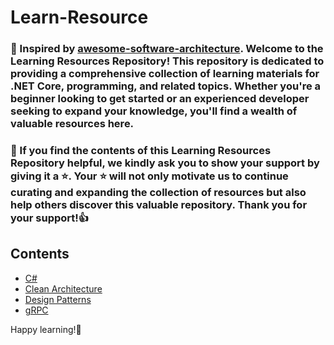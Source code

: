 # Learn-Resource

### :1st_place_medal: Inspired by [awesome-software-architecture](https://github.com/mehdihadeli/awesome-software-architecture). Welcome to the Learning Resources Repository! This repository is dedicated to providing a comprehensive collection of learning materials for .NET Core, programming, and related topics. Whether you're a beginner looking to get started or an experienced developer seeking to expand your knowledge, you'll find a wealth of valuable resources here.

### :smiling_face_with_three_hearts: If you find the contents of this Learning Resources Repository helpful, we kindly ask you to show your support by giving it a :star:. Your :star: will not only motivate us to continue curating and expanding the collection of resources but also help others discover this valuable repository. Thank you for your support!:thumbsup:

## Contents

- [C#](https://github.com/MohammadAsgharian/Learn-Resource/blob/main/resources/languages/c-sharp.md)
- [Clean Architecture](https://github.com/MohammadAsgharian/Learn-Resource/blob/main/resources/architectures/clean-architecture.md)
- [Design Patterns](https://github.com/MohammadAsgharian/Learn-Resource/blob/main/resources/design-patterns/design-patterns.md)
- [gRPC](https://github.com/MohammadAsgharian/Learn-Resource/blob/main/resources/communication-protocol/gRPC.md)

Happy learning!:wave:
